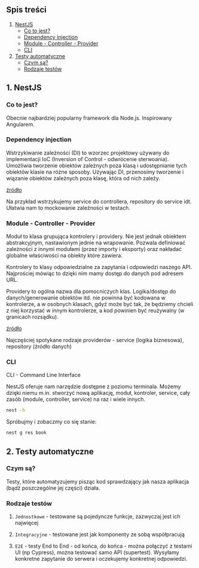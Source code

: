 ## Spis treści

1. [NestJS](#1-nestjs)
   - [Co to jest?](#co-to-jest)
   - [Dependency injection](#dependency-injection)
   - [Module - Controller - Provider](#module---controller---provider)
   - [CLI](#cli)
2. [Testy automatyczne](#2-testy-automatyczne)
   - [Czym są?](#czym-są)
   - [Rodzaje testów](#rodzaje-testów)

## 1. NestJS

### Co to jest?

Obecnie najbardziej popularny framework dla Node.js. Inspirowany Angularem.

### Dependency injection

Wstrzykiwanie zależności (DI) to wzorzec projektowy używany do implementacji IoC (Inversion of Control - odwrócenie sterwoania). Umożliwia tworzenie obiektów zależnych poza klasą i udostępnianie tych obiektów klasie na różne sposoby. Używając DI, przenosimy tworzenie i wiązanie obiektów zależnych poza klasę, która od nich zależy.

[źródło](https://www.tutorialsteacher.com/ioc/dependency-injection)

Na przykład wstrzykujemy service do controllera, repository do service idt. Ułatwia nam to mockowanie zależności w testach.

### Module - Controller - Provider

Moduł to klasa grupująca kontrolery i providery. Nie jest jednak obiektem abstrakcyjnym, nastawionym jednie na wrapowanie. Pozwala definiować zależności z innymi modułami (przez importy i eksporty) oraz nakładać globalne właściwości na obiekty które zawiera.

Kontrolery to klasy odpowiedzialne za zapytania i odpowiedzi naszego API. Najprościej mówiąc to dzięki nim mamy dostęp do danych pod adresem URL.

Providery to ogólna nazwa dla pomocniczych klas. Logika/dostęp do danych/generowanie obiektów itd. nie powinna być kodowana w kontrolerze, a w osobnych klasach, gdyż może być tak, że będziemy chcieli z niej korzystać w innym kontrolerze, a kod powinien być reużywalny (w granicach rozsądku).

[źródło](https://solutionchaser.com/back-end-w-node-js-z-nest-js1-rest-api/)

Najczęściej spotykane rodzaje providerów - service (logika biznesowa), repository (źródło danych)

### CLI

CLI - Command Line Interface

NestJS oferuje nam narzędzie dostępne z poziomu terminala. Możemy dzięki niemu m.in. stworzyć nową aplikację, moduł, kontroler, service, cały zasób (module, controller, service) na raz i wiele innych.

```bash
nest -h
```

Spróbujmy i zobaczmy co się stanie:

```bash
nest g res book
```

## 2. Testy automatyczne

### Czym są?

Testy, które automatyzujemy pisząc kod sprawdzający jak nasza aplikacja (bądź poszczególne jej części) działa.

### Rodzaje testów

1. `Jednostkowe` - testowane są pojedyncze funkcje, zazwyczaj jest ich najwięcej

2. `Integracyjne` - testowane jest jak komponenty ze sobą współpracują

3. `E2E` - testy End to End - od końca, do końca - można połączyć z testami UI (np Cypress), można testować samo API (supertest). Wysyłamy konkretne zapytanie do serwera i oczekujemy konkretnej odpowiedzi.
